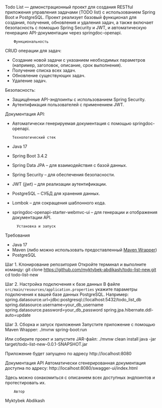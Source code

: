 Todo List — демонстрационный проект для создания RESTful приложения управления задачами (TODO list) с использованием Spring Boot и PostgreSQL. Проект реализует базовый функционал для создания, получения, обновления и удаления задач, а также включает безопасность с помощью Spring Security и JWT, и автоматическую генерацию API-документации через springdoc-openapi.

        Функциональность
CRUD операции для задач: 
  - Создание новой задачи с указанием необходимых параметров (например, заголовок, описание, срок выполнения).  
  - Получение списка всех задач.  
  - Обновление существующих задач.  
  - Удаление задач.

Безопасность:
  - Защищённые API-эндпоинты с использованием Spring Security.  
  - Аутентификация пользователей с применением JWT.

Документация API: 
  - Автоматически генерируемая документация с помощью springdoc-openapi.


        Технологический стек
- Java 17
- Spring Boot 3.4.2
- Spring Data JPA – для взаимодействия с базой данных.
- Spring Security – для обеспечения безопасности.
- JWT (jjwt) – для реализации аутентификации.
- PostgreSQL – СУБД для хранения данных.
- Lombok – для сокращения шаблонного кода.
- springdoc-openapi-starter-webmvc-ui – для генерации и отображения документации API.

        Установка и запуск
Требования
- Java 17
- Maven (либо можно использовать предоставленный [Maven Wrapper](./mvnw))
- PostgreSQL

Шаг 1. Клонирование репозитория
Откройте терминал и выполните команду:
git clone https://github.com/myktybek-abdikash/todo-list-new.git
cd todo-list-new

Шаг 2. Настройка подключения к базе данных
В файле `src/main/resources/application.properties` укажите параметры подключения к вашей базе данных PostgreSQL. Например:
spring.datasource.url=jdbc:postgresql://localhost:5432/todo_list_db
spring.datasource.username=your_db_username
spring.datasource.password=your_db_password
spring.jpa.hibernate.ddl-auto=update

Шаг 3. Сборка и запуск приложения
Запустите приложение с помощью Maven Wrapper:
./mvnw spring-boot:run

Или соберите проект и запустите JAR-файл:
./mvnw clean install
java -jar target/todo-list-new-0.0.1-SNAPSHOT.jar

Приложение будет запущено по адресу http://localhost:8080

Документация API
Автоматически сгенерированная документация доступна по адресу:
http://localhost:8080/swagger-ui/index.html

Здесь можно ознакомиться с описанием всех доступных эндпоинтов и протестировать их.

        Автор
Myktybek Abdikash

